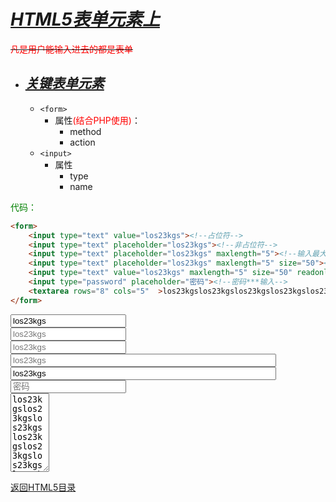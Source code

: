 # ***<u>HTML5表单元素上</u>***

~~<font color="red">凡是用户能输入进去的都是表单</font>~~

* ##  ***<u>关键表单元素</u>***

   * `<form>`
		* 属性<font color="red">(结合PHP使用)</font>：  
			* method
			* action
   * `<input>`
		* 属性
			* type
			* name  
	

<font color="green">代码：</font>
```html
<form>
    <input type="text" value="los23kgs"><!--占位符-->
    <input type="text" placeholder="los23kgs"><!--非占位符-->
    <input type="text" placeholder="los23kgs" maxlength="5"><!--输入最大字符数-->
    <input type="text" placeholder="los23kgs" maxlength="5" size="50"><!--拓宽单行文本框长度-->
    <input type="text" value="los23kgs" maxlength="5" size="50" readonly><!--只读属性-->
    <input type="password" placeholder="密码"><!--密码***输入-->
    <textarea rows="8" cols="5"  >los23kgslos23kgslos23kgslos23kgslos23kgslos23kgslos23kgslos23kgslos23kgslos23kgslos23kgslos23kgslos23kgslos23kgslos23kgslos23kgslos23kgslos23kgslos23kgslos23kgslos23kgslos23kgslos23kgslos23kgslos23kgslos23kgslos23kgslos23kgslos23kgs</textarea><!--多行文本框-->
</form>
```



<form>
    <input type="text" value="los23kgs">
    <br>
    <input type="text" placeholder="los23kgs">
    <br>
    <input type="text" placeholder="los23kgs" maxlength="5">
    <br>
    <input type="text" placeholder="los23kgs" maxlength="5" size="50">
    <br>
    <input type="text" value="los23kgs" maxlength="5" size="50" readonly>
    <br>
    <input type="password" placeholder="密码">
    <br>
    <textarea rows="8" cols="5"  >los23kgslos23kgslos23kgslos23kgslos23kgslos23kgslos23kgslos23kgslos23kgslos23kgslos23kgslos23kgslos23kgslos23kgslos23kgslos23kgslos23kgslos23kgslos23kgslos23kgslos23kgslos23kgslos23kgslos23kgslos23kgslos23kgslos23kgslos23kgslos23kgs</textarea><!--多行文本框-->
</form>



 

[返回HTML5目录](https://los23kgs.github.io/record/html/html.html)
